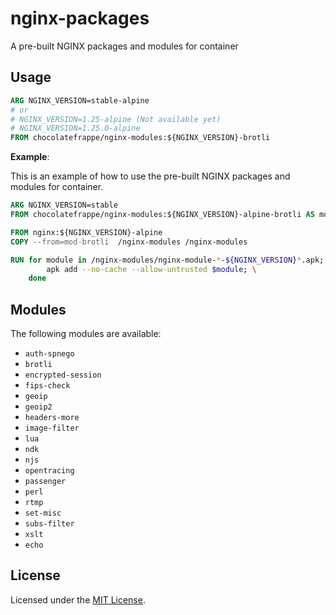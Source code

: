 # nginx-packages
A pre-built NGINX packages and modules for container

## Usage

```Dockerfile
ARG NGINX_VERSION=stable-alpine 
# or
# NGINX_VERSION=1.25-alpine (Not available yet)
# NGINX_VERSION=1.25.0-alpine
FROM chocolatefrappe/nginx-modules:${NGINX_VERSION}-brotli
```

**Example**:

This is an example of how to use the pre-built NGINX packages and modules for container.

```Dockerfile
ARG NGINX_VERSION=stable
FROM chocolatefrappe/nginx-modules:${NGINX_VERSION}-alpine-brotli AS mod-brotli

FROM nginx:${NGINX_VERSION}-alpine
COPY --from=mod-brotli  /nginx-modules /nginx-modules

RUN for module in /nginx-modules/nginx-module-*-${NGINX_VERSION}*.apk; do \
        apk add --no-cache --allow-untrusted $module; \
    done
```

## Modules

The following modules are available:

- `auth-spnego`
- `brotli`
- `encrypted-session`
- `fips-check`
- `geoip`
- `geoip2`
- `headers-more`
- `image-filter`
- `lua`
- `ndk`
- `njs`
- `opentracing`
- `passenger`
- `perl`
- `rtmp`
- `set-misc`
- `subs-filter`
- `xslt`
- `echo`

## License
Licensed under the [MIT License](LICENSE).
